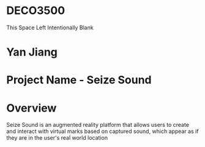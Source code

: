 # DECO3500
This Space Left Intentionally Blank

# Yan Jiang
# Project Name - Seize Sound
# Overview
Seize Sound is an augmented reality platform that allows users to create and interact with virtual marks based on captured sound, which appear as if they are in the user's real world location

